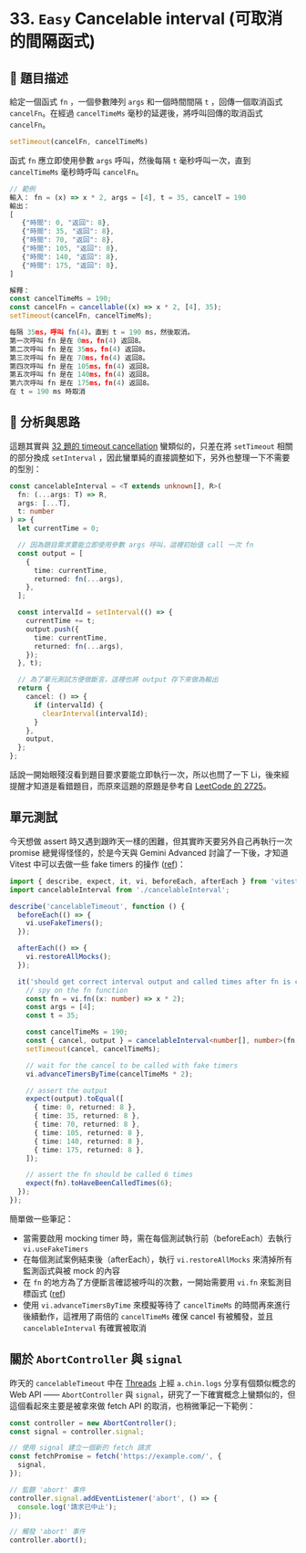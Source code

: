 # 33. `Easy` Cancelable interval (可取消的間隔函式)

## 🔸 題目描述

給定一個函式 `fn` ，一個參數陣列 `args` 和一個時間間隔 `t` ，回傳一個取消函式 `cancelFn`。在經過 `cancelTimeMs` 毫秒的延遲後，將呼叫回傳的取消函式 `cancelFn`。

```javascript
setTimeout(cancelFn, cancelTimeMs)
```

函式 `fn` 應立即使用參數 `args` 呼叫，然後每隔 `t` 毫秒呼叫一次，直到 `cancelTimeMs` 毫秒時呼叫 `cancelFn`。

```javascript
// 範例
輸入： fn = (x) => x * 2, args = [4], t = 35, cancelT = 190
輸出：
[
   {"時間": 0, "返回": 8},
   {"時間": 35, "返回": 8},
   {"時間": 70, "返回": 8},
   {"時間": 105, "返回": 8},
   {"時間": 140, "返回": 8},
   {"時間": 175, "返回": 8},
]

解釋：
const cancelTimeMs = 190;
const cancelFn = cancellable((x) => x * 2, [4], 35);
setTimeout(cancelFn, cancelTimeMs);

每隔 35ms，呼叫 fn(4)。直到 t = 190 ms，然後取消。
第一次呼叫 fn 是在 0ms，fn(4) 返回8。
第二次呼叫 fn 是在 35ms，fn(4) 返回8。
第三次呼叫 fn 是在 70ms，fn(4) 返回8。
第四次呼叫 fn 是在 105ms，fn(4) 返回8。
第五次呼叫 fn 是在 140ms，fn(4) 返回8。
第六次呼叫 fn 是在 175ms，fn(4) 返回8。
在 t = 190 ms 時取消
```

## 💭 分析與思路

這題其實與 [32 題的 timeout cancellation](src/32-cancelableTimeout) 蠻類似的，只差在將 `setTimeout` 相關的部分換成 `setInterval` ，因此蠻單純的直接調整如下，另外也整理一下不需要的型別：

```ts
const cancelableInterval = <T extends unknown[], R>(
  fn: (...args: T) => R,
  args: [...T],
  t: number
) => {
  let currentTime = 0;

  // 因為題目需求要能立即使用參數 args 呼叫，這裡初始值 call 一次 fn
  const output = [
    {
      time: currentTime,
      returned: fn(...args),
    },
  ];

  const intervalId = setInterval(() => {
    currentTime += t;
    output.push({
      time: currentTime,
      returned: fn(...args),
    });
  }, t);

  // 為了單元測試方便做斷言，這裡也將 output 存下來做為輸出
  return {
    cancel: () => {
      if (intervalId) {
        clearInterval(intervalId);
      }
    },
    output,
  };
};
```

話說一開始眼殘沒看到題目要求要能立即執行一次，所以也問了一下 Li，後來經提醒才知道是看錯題目，而原來這題的原題是參考自 [LeetCode 的 2725](https://leetcode.com/problems/interval-cancellation/description/)。

## 單元測試

今天想做 assert 時又遇到跟昨天一樣的困難，但其實昨天要另外自己再執行一次 promise 總覺得怪怪的，於是今天與 Gemini Advanced 討論了一下後，才知道 Vitest 中可以去做一些 fake timers 的操作 ([ref](https://vitest.dev/guide/mocking.html#timers))：

```ts
import { describe, expect, it, vi, beforeEach, afterEach } from 'vitest';
import cancelableInterval from './cancelableInterval';

describe('cancelableTimeout', function () {
  beforeEach(() => {
    vi.useFakeTimers();
  });

  afterEach(() => {
    vi.restoreAllMocks();
  });

  it('should get correct interval output and called times after fn is cancelled', () => {
    // spy on the fn function
    const fn = vi.fn((x: number) => x * 2);
    const args = [4];
    const t = 35;

    const cancelTimeMs = 190;
    const { cancel, output } = cancelableInterval<number[], number>(fn, args, t);
    setTimeout(cancel, cancelTimeMs);

    // wait for the cancel to be called with fake timers
    vi.advanceTimersByTime(cancelTimeMs * 2);

    // assert the output
    expect(output).toEqual([
      { time: 0, returned: 8 },
      { time: 35, returned: 8 },
      { time: 70, returned: 8 },
      { time: 105, returned: 8 },
      { time: 140, returned: 8 },
      { time: 175, returned: 8 },
    ]);

    // assert the fn should be called 6 times
    expect(fn).toHaveBeenCalledTimes(6);
  });
});
```

簡單做一些筆記：

- 當需要啟用 mocking timer 時，需在每個測試執行前（beforeEach）去執行 `vi.useFakeTimers`
- 在每個測試案例結束後（afterEach），執行 `vi.restoreAllMocks` 來清掉所有監測函式與被 mock 的內容
- 在 `fn` 的地方為了方便斷言確認被呼叫的次數，一開始需要用 `vi.fn` 來監測目標函式 ([ref](https://vitest.dev/api/vi.html#vi-fn))
- 使用 `vi.advanceTimersByTime` 來模擬等待了 `cancelTimeMs` 的時間再來進行後續動作，這裡用了兩倍的 `cancelTimeMs` 確保 cancel 有被觸發，並且 `cancelableInterval` 有確實被取消

## 關於 `AbortController` 與 `signal`

昨天的 `cancelableTimeout` 中在 [Threads](https://www.threads.net/@a.chin.logs/post/C4oYY-2SYz4) 上經 `a.chin.logs` 分享有個類似概念的 Web API —— `AbortController` 與 `signal`，研究了一下確實概念上蠻類似的，但這個看起來主要是被拿來做 fetch API 的取消，也稍微筆記一下範例：

```javascript
const controller = new AbortController();
const signal = controller.signal;

// 使用 signal 建立一個新的 fetch 請求
const fetchPromise = fetch('https://example.com/', {
  signal,
});

// 監聽 'abort' 事件
controller.signal.addEventListener('abort', () => {
  console.log('請求已中止');
});

// 觸發 'abort' 事件
controller.abort();
```
